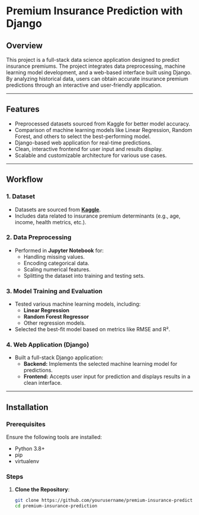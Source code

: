 # Premium Insurance Prediction with Django  

## Overview  
This project is a full-stack data science application designed to predict insurance premiums. The project integrates data preprocessing, machine learning model development, and a web-based interface built using Django. By analyzing historical data, users can obtain accurate insurance premium predictions through an interactive and user-friendly application.  

---

## Features  
- Preprocessed datasets sourced from Kaggle for better model accuracy.  
- Comparison of machine learning models like Linear Regression, Random Forest, and others to select the best-performing model.  
- Django-based web application for real-time predictions.  
- Clean, interactive frontend for user input and results display.  
- Scalable and customizable architecture for various use cases.  

---

## Workflow  

### 1. Dataset  
- Datasets are sourced from **[Kaggle](https://www.kaggle.com/)**.  
- Includes data related to insurance premium determinants (e.g., age, income, health metrics, etc.).  

### 2. Data Preprocessing  
- Performed in **Jupyter Notebook** for:  
  - Handling missing values.  
  - Encoding categorical data.  
  - Scaling numerical features.  
  - Splitting the dataset into training and testing sets.  

### 3. Model Training and Evaluation  
- Tested various machine learning models, including:  
  - **Linear Regression**  
  - **Random Forest Regressor**  
  - Other regression models.  
- Selected the best-fit model based on metrics like RMSE and R².  

### 4. Web Application (Django)  
- Built a full-stack Django application:  
  - **Backend:** Implements the selected machine learning model for predictions.  
  - **Frontend:** Accepts user input for prediction and displays results in a clean interface.  

---

## Installation  

### Prerequisites  
Ensure the following tools are installed:  
- Python 3.8+  
- pip  
- virtualenv  

### Steps  
1. **Clone the Repository**:  
   ```bash
   git clone https://github.com/yourusername/premium-insurance-prediction.git
   cd premium-insurance-prediction
